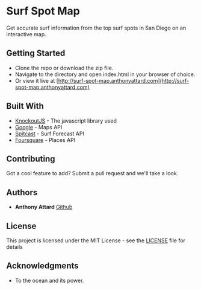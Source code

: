 # Surf Spot Map

Get accurate surf information from the top surf spots in San Diego on an interactive map.

## Getting Started

* Clone the repo or download the zip file. 
* Navigate to the directory and open index.html in your browser of choice.
* Or view it live at [http://surf-spot-map.anthonyattard.com](http://surf-spot-map.anthonyattard.com)

## Built With

* [KnockoutJS](http://knockoutjs.com/) - The javascript library used
* [Google](https://developers.google.com/maps/) - Maps API
* [Spitcast](http://www.spitcast.com/) - Surf Forecast API
* [Foursquare](https://rometools.github.io/rome/) - Places API

## Contributing

Got a cool feature to add? Submit a pull request and we'll take a look.

## Authors

* **Anthony Attard** [Github](https://github.com/AnthonyAttard)

## License

This project is licensed under the MIT License - see the [LICENSE](LICENSE) file for details

## Acknowledgments

* To the ocean and its power.
